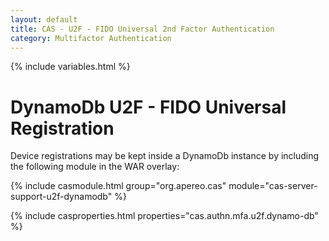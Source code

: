 ```yaml
---
layout: default
title: CAS - U2F - FIDO Universal 2nd Factor Authentication
category: Multifactor Authentication
---
```


{% include variables.html %}

# DynamoDb U2F - FIDO Universal Registration

Device registrations may be kept inside a DynamoDb instance by including the following module in the WAR overlay:

{% include casmodule.html group="org.apereo.cas" module="cas-server-support-u2f-dynamodb" %}

{% include casproperties.html properties="cas.authn.mfa.u2f.dynamo-db" %}
